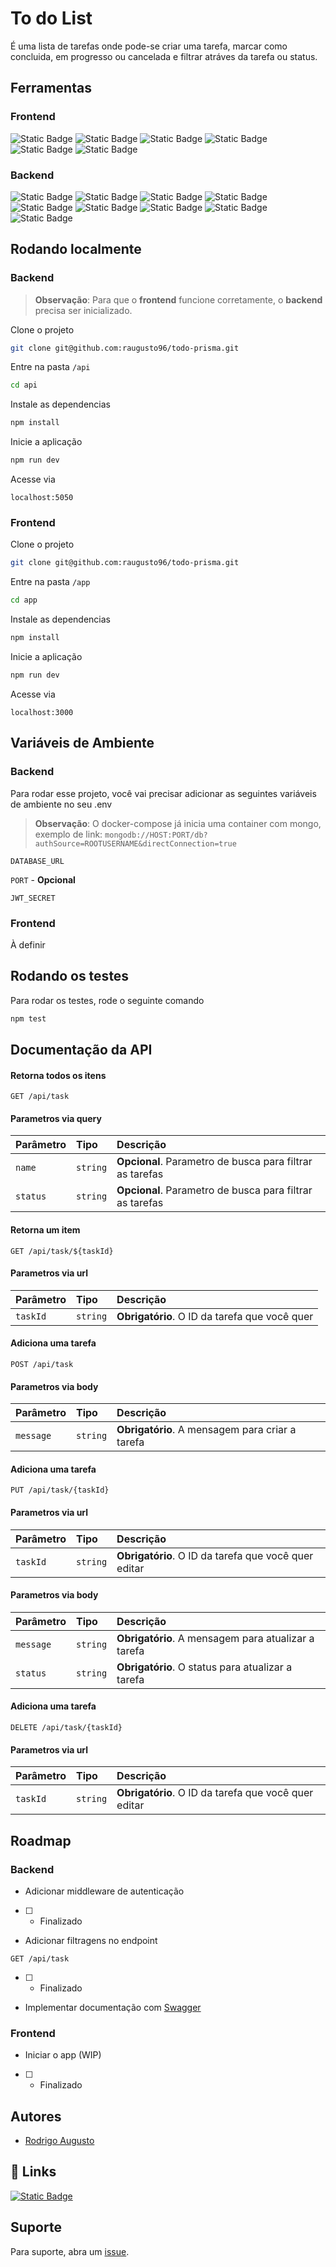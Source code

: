 
# To do List

É uma lista de tarefas onde pode-se criar uma tarefa, marcar como concluida, em progresso ou cancelada e filtrar atráves da tarefa ou status.


## Ferramentas

### Frontend

![Static Badge](https://img.shields.io/badge/vite-purple?logo=vite&logoColor=ffffff)
![Static Badge](https://img.shields.io/badge/typescript-darkblue?logo=typescript&logoColor=ffffff)
![Static Badge](https://img.shields.io/badge/jest-darkred?logo=jest&logoColor=ffffff)
![Static Badge](https://img.shields.io/badge/axios-purple?logo=axios&logoColor=ffffff)
![Static Badge](https://img.shields.io/badge/eslint-black?logo=eslint&logoColor=ffffff)
![Static Badge](https://img.shields.io/badge/docker-blue?logo=docker&logoColor=ffffff)


### Backend

![Static Badge](https://img.shields.io/badge/node-339933?logo=node.js&logoColor=ffffff)
![Static Badge](https://img.shields.io/badge/express-212121?logo=express&logoColor=ffffff)
![Static Badge](https://img.shields.io/badge/typescript-darkblue?logo=typescript&logoColor=ffffff)
![Static Badge](https://img.shields.io/badge/prisma-212121?logo=prisma&logoColor=ffffff)
![Static Badge](https://img.shields.io/badge/jest-darkred?logo=jest&logoColor=ffffff)
![Static Badge](https://img.shields.io/badge/axios-purple?logo=axios&logoColor=ffffff)
![Static Badge](https://img.shields.io/badge/mongo-darkgreen?logo=mongodb&logoColor=000000)
![Static Badge](https://img.shields.io/badge/eslint-black?logo=eslint&logoColor=ffffff)
![Static Badge](https://img.shields.io/badge/docker-blue?logo=docker&logoColor=ffffff)


## Rodando localmente

### Backend 

> **Observação**: Para que o **frontend** funcione corretamente, o **backend** precisa ser inicializado.

Clone o projeto

```bash
git clone git@github.com:raugusto96/todo-prisma.git
```

Entre na pasta `/api`

```bash
cd api
```

Instale as dependencias

```bash
npm install
```

Inicie a aplicação

```bash
npm run dev
```

Acesse via

```
localhost:5050
```

### Frontend

Clone o projeto

```bash
git clone git@github.com:raugusto96/todo-prisma.git
```

Entre na pasta `/app`

```bash
cd app
```

Instale as dependencias

```bash
npm install
```

Inicie a aplicação

```bash
npm run dev
```

Acesse via

```
localhost:3000
```


## Variáveis de Ambiente

### Backend

Para rodar esse projeto, você vai precisar adicionar as seguintes variáveis de ambiente no seu .env

> **Observação**: O docker-compose já inicia uma container com mongo, exemplo de link: `mongodb://HOST:PORT/db?authSource=ROOTUSERNAME&directConnection=true`

`DATABASE_URL` 

`PORT` - **Opcional**

`JWT_SECRET`

### Frontend

À definir


## Rodando os testes

Para rodar os testes, rode o seguinte comando

```bash
npm test
```


## Documentação da API

#### Retorna todos os itens

```http
GET /api/task
```
#### Parametros via query

| Parâmetro   | Tipo       | Descrição                           |
| :---------- | :--------- | :---------------------------------- |
| `name` | `string` | **Opcional**. Parametro de busca para filtrar as tarefas |
| `status` | `string` | **Opcional**. Parametro de busca para filtrar as tarefas |

#### Retorna um item

```http
GET /api/task/${taskId}
```

#### Parametros via url

| Parâmetro   | Tipo       | Descrição                                   |
| :---------- | :--------- | :------------------------------------------ |
| `taskId`      | `string` | **Obrigatório**. O ID da tarefa que você quer |

#### Adiciona uma tarefa

```http
POST /api/task
```

#### Parametros via body

| Parâmetro   | Tipo       | Descrição                                   |
| :---------- | :--------- | :------------------------------------------ |
| `message`      | `string` | **Obrigatório**. A mensagem para criar a tarefa |

#### Adiciona uma tarefa

```http
PUT /api/task/{taskId}
```

#### Parametros via url

| Parâmetro   | Tipo       | Descrição                                   |
| :---------- | :--------- | :------------------------------------------ |
| `taskId`      | `string` | **Obrigatório**. O ID da tarefa que você quer editar |

#### Parametros via body

| Parâmetro   | Tipo       | Descrição                                   |
| :---------- | :--------- | :------------------------------------------ |
| `message`      | `string` | **Obrigatório**. A mensagem para atualizar a tarefa |
| `status`      | `string` | **Obrigatório**. O status para atualizar a tarefa |

#### Adiciona uma tarefa

```http
DELETE /api/task/{taskId}
```

#### Parametros via url

| Parâmetro   | Tipo       | Descrição                                   |
| :---------- | :--------- | :------------------------------------------ |
| `taskId`      | `string` | **Obrigatório**. O ID da tarefa que você quer editar |

## Roadmap

### Backend

- Adicionar middleware de autenticação

- [ ] - Finalizado

- Adicionar filtragens no endpoint
```http
GET /api/task
```

- [ ] - Finalizado

- Implementar documentação com [Swagger](https://swagger.io/)


### Frontend

- Iniciar o app (WIP)

- [ ] - Finalizado



## Autores

- [Rodrigo Augusto](https://www.github.com/raugusto96)


## 🔗 Links

[![Static Badge](https://img.shields.io/badge/linkedin-blue?logo=linkedin&logoColor=white)](https://www.linkedin.com/in/roh-augusto96/)


## Suporte

Para suporte, abra um [issue](https://github.com/raugusto96/todo-prisma/issues).

